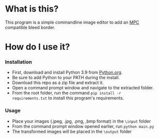 # What is this?
This program is a simple commandline image editor to add an [MPC](https://www.reddit.com/r/mpcproxies/comments/yz0e9l/faq_templates_guides_useful_links_post_card/) compatible bleed border.

# __How do I use it?__
### Installation
- First, download and install Python 3.9 from [Python.org](https://www.python.org/downloads/).
- Be sure to add Python to your PATH during the install.
- Download this repo as a zip file and extract it.
- Open a command prompt window and navigate to the extracted folder.
- From the root folder, run the command `pip install -r requirements.txt` to install this program's requirements.
### Usage
 - Place your images (.jpeg, .jpg, .png, ,bmp format) in the `\input` folder
 - From the command prompt window opened earlier, run `python main.py`
 - The transformed images will be placed in the `\output` folder
